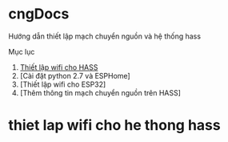 # cngDocs
Hướng dẫn thiết lập mạch chuyển nguồn và hệ thống hass

Mục lục
1. [Thiết lập wifi cho HASS](#thiet-lap-wifi-cho-he-thong-hass)
2. [Cài đặt python 2.7 và ESPHome]
3. [Thiết lập wifi cho ESP32]
4. [Thêm thông tin mạch chuyển nguồn trên HASS]

# thiet lap wifi cho he thong hass
